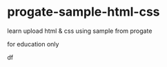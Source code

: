 # progate-sample-html-css

learn upload html & css using sample from progate

for education only

df
